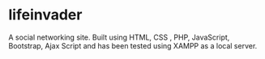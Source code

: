 # lifeinvader
A social networking site. Built using HTML, CSS , PHP, JavaScript, Bootstrap, Ajax Script and has been tested using XAMPP as a local server.
